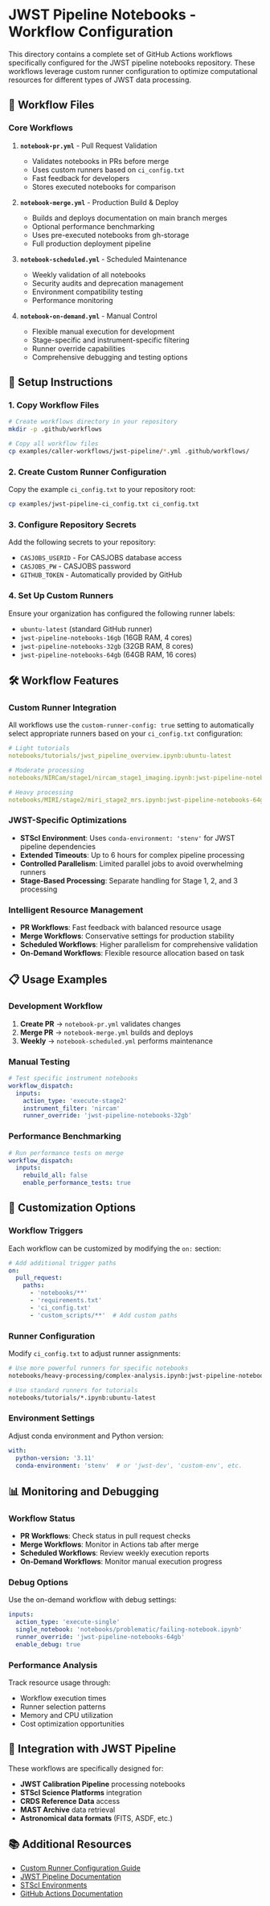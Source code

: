 # JWST Pipeline Notebooks - Workflow Configuration

This directory contains a complete set of GitHub Actions workflows specifically configured for the JWST pipeline notebooks repository. These workflows leverage custom runner configuration to optimize computational resources for different types of JWST data processing.

## 📁 Workflow Files

### Core Workflows

1. **`notebook-pr.yml`** - Pull Request Validation
   - Validates notebooks in PRs before merge
   - Uses custom runners based on `ci_config.txt`
   - Fast feedback for developers
   - Stores executed notebooks for comparison

2. **`notebook-merge.yml`** - Production Build & Deploy
   - Builds and deploys documentation on main branch merges
   - Optional performance benchmarking
   - Uses pre-executed notebooks from gh-storage
   - Full production deployment pipeline

3. **`notebook-scheduled.yml`** - Scheduled Maintenance
   - Weekly validation of all notebooks
   - Security audits and deprecation management
   - Environment compatibility testing
   - Performance monitoring

4. **`notebook-on-demand.yml`** - Manual Control
   - Flexible manual execution for development
   - Stage-specific and instrument-specific filtering
   - Runner override capabilities
   - Comprehensive debugging and testing options

## 🚀 Setup Instructions

### 1. Copy Workflow Files

```bash
# Create workflows directory in your repository
mkdir -p .github/workflows

# Copy all workflow files
cp examples/caller-workflows/jwst-pipeline/*.yml .github/workflows/
```

### 2. Create Custom Runner Configuration

Copy the example `ci_config.txt` to your repository root:

```bash
cp examples/jwst-pipeline-ci_config.txt ci_config.txt
```

### 3. Configure Repository Secrets

Add the following secrets to your repository:

- `CASJOBS_USERID` - For CASJOBS database access
- `CASJOBS_PW` - CASJOBS password
- `GITHUB_TOKEN` - Automatically provided by GitHub

### 4. Set Up Custom Runners

Ensure your organization has configured the following runner labels:

- `ubuntu-latest` (standard GitHub runner)
- `jwst-pipeline-notebooks-16gb` (16GB RAM, 4 cores)
- `jwst-pipeline-notebooks-32gb` (32GB RAM, 8 cores)  
- `jwst-pipeline-notebooks-64gb` (64GB RAM, 16 cores)

## 🛠️ Workflow Features

### Custom Runner Integration

All workflows use the `custom-runner-config: true` setting to automatically select appropriate runners based on your `ci_config.txt` configuration:

```yaml
# Light tutorials
notebooks/tutorials/jwst_pipeline_overview.ipynb:ubuntu-latest

# Moderate processing
notebooks/NIRCam/stage1/nircam_stage1_imaging.ipynb:jwst-pipeline-notebooks-16gb

# Heavy processing
notebooks/MIRI/stage2/miri_stage2_mrs.ipynb:jwst-pipeline-notebooks-64gb
```

### JWST-Specific Optimizations

- **STScI Environment**: Uses `conda-environment: 'stenv'` for JWST pipeline dependencies
- **Extended Timeouts**: Up to 6 hours for complex pipeline processing
- **Controlled Parallelism**: Limited parallel jobs to avoid overwhelming runners
- **Stage-Based Processing**: Separate handling for Stage 1, 2, and 3 processing

### Intelligent Resource Management

- **PR Workflows**: Fast feedback with balanced resource usage
- **Merge Workflows**: Conservative settings for production stability
- **Scheduled Workflows**: Higher parallelism for comprehensive validation
- **On-Demand Workflows**: Flexible resource allocation based on task

## 📋 Usage Examples

### Development Workflow

1. **Create PR** → `notebook-pr.yml` validates changes
2. **Merge PR** → `notebook-merge.yml` builds and deploys
3. **Weekly** → `notebook-scheduled.yml` performs maintenance

### Manual Testing

```yaml
# Test specific instrument notebooks
workflow_dispatch:
  inputs:
    action_type: 'execute-stage2'
    instrument_filter: 'nircam'
    runner_override: 'jwst-pipeline-notebooks-32gb'
```

### Performance Benchmarking

```yaml
# Run performance tests on merge
workflow_dispatch:
  inputs:
    rebuild_all: false
    enable_performance_tests: true
```

## 🔧 Customization Options

### Workflow Triggers

Each workflow can be customized by modifying the `on:` section:

```yaml
# Add additional trigger paths
on:
  pull_request:
    paths:
      - 'notebooks/**'
      - 'requirements.txt'
      - 'ci_config.txt'
      - 'custom_scripts/**'  # Add custom paths
```

### Runner Configuration

Modify `ci_config.txt` to adjust runner assignments:

```bash
# Use more powerful runners for specific notebooks
notebooks/heavy-processing/complex-analysis.ipynb:jwst-pipeline-notebooks-64gb

# Use standard runners for tutorials
notebooks/tutorials/*.ipynb:ubuntu-latest
```

### Environment Settings

Adjust conda environment and Python version:

```yaml
with:
  python-version: '3.11'
  conda-environment: 'stenv'  # or 'jwst-dev', 'custom-env', etc.
```

## 📊 Monitoring and Debugging

### Workflow Status

- **PR Workflows**: Check status in pull request checks
- **Merge Workflows**: Monitor in Actions tab after merge
- **Scheduled Workflows**: Review weekly execution reports
- **On-Demand Workflows**: Monitor manual execution progress

### Debug Options

Use the on-demand workflow with debug settings:

```yaml
inputs:
  action_type: 'execute-single'
  single_notebook: 'notebooks/problematic/failing-notebook.ipynb'
  runner_override: 'jwst-pipeline-notebooks-64gb'
  enable_debug: true
```

### Performance Analysis

Track resource usage through:

- Workflow execution times
- Runner selection patterns
- Memory and CPU utilization
- Cost optimization opportunities

## 🔗 Integration with JWST Pipeline

These workflows are specifically designed for:

- **JWST Calibration Pipeline** processing notebooks
- **STScI Science Platforms** integration
- **CRDS Reference Data** access
- **MAST Archive** data retrieval
- **Astronomical data formats** (FITS, ASDF, etc.)

## 📚 Additional Resources

- [Custom Runner Configuration Guide](../../docs/custom-runner-configuration.md)
- [JWST Pipeline Documentation](https://jwst-pipeline.readthedocs.io/)
- [STScI Environments](https://stenv.readthedocs.io/)
- [GitHub Actions Documentation](https://docs.github.com/en/actions)
